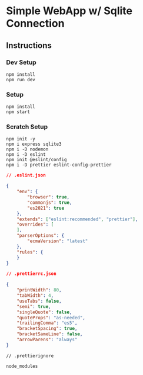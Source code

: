 # Simple WebApp w/ Sqlite Connection

## Instructions

### Dev Setup

```shell
npm install
npm run dev
```

### Setup

```shell
npm install
npm start
```

### Scratch Setup

```shell
npm init -y
npm i express sqlite3
npm i -D nodemon
npm i -D eslint
npm init @eslint/config
npm i -D prettier eslint-config-prettier
```

```json
// .eslint.json

{
    "env": {
        "browser": true,
        "commonjs": true,
        "es2021": true
    },
    "extends": ["eslint:recommended", "prettier"],
    "overrides": [
    ],
    "parserOptions": {
        "ecmaVersion": "latest"
    },
    "rules": {
    }
}
```

```json
// .prettierrc.json

{
    "printWidth": 80,
    "tabWidth": 4,
    "useTabs": false,
    "semi": true,
    "singleQuote": false,
    "quoteProps": "as-needed",
    "trailingComma": "es5",
    "bracketSpacing": true,
    "bracketSameLine": false,
    "arrowParens": "always"
}
```

```text
// .prettierignore

node_modules
```
